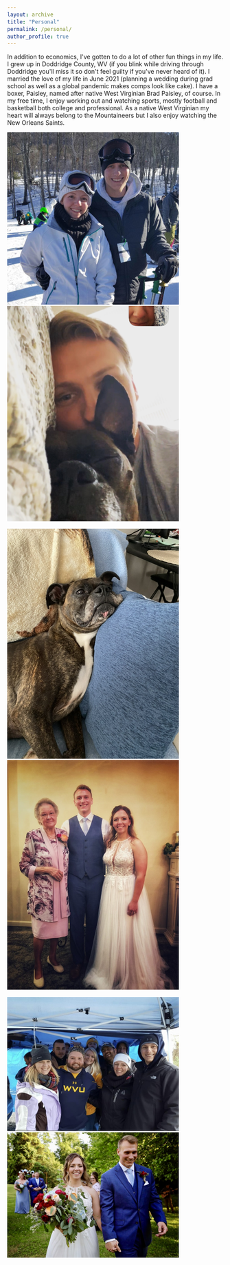 ```yaml
---
layout: archive
title: "Personal"
permalink: /personal/
author_profile: true
---
```


In addition to economics, I've gotten to do a lot of other fun things in my life. I grew up in Doddridge County, WV (if you blink while driving through Doddridge you'll miss it so don't feel guilty if you've never heard of it). I married the love of my life in June 2021 (planning a wedding during grad school as well as a global pandemic makes comps look like cake). I have a boxer, Paisley, named after native West Virginian Brad Paisley, of course. In my free time, I enjoy working out and watching sports, mostly football and basketball both college and professional. As a native West Virginian my heart will always belong to the Mountaineers but I also enjoy watching the New Orleans Saints. 

<img src="/images/1C18BE0A-5565-4524-AC09-E87D7E030D78.jpeg" width="400" /> <img src="/images/209F0A25-8A5E-4BB3-9C8D-2CABCD12B170.jpeg" width="400"/>

<img src="/images/224C1959-B8A6-4893-9174-4D9C3B935DD7_1_105_c.jpeg" width="400" /> <img src="/images/4C16447A-58C6-4108-9D3E-7132BEE82BAA_1_105_c.jpeg" width="400"/>

<img src="/images/75D5084D-2655-42AD-8C7B-FF20E224AD0F_1_201_a.jpeg" width="400"/> <img src="/images/C9F34F59-4DF3-4C77-9B9C-EC637CCE620D_1_201_a.jpeg"
width="400"/>
